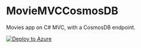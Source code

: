 # MovieMVCCosmosDB
Movies app on C# MVC, with a CosmosDB endpoint.

[![Deploy to Azure](http://azuredeploy.net/deploybutton.png)](https://azuredeploy.net/)
